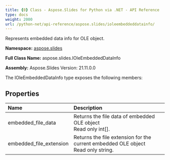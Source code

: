 ```yaml
---
title: {0} Class - Aspose.Slides for Python via .NET - API Reference
type: docs
weight: 2000
url: /python-net/api-reference/aspose.slides/ioleembeddeddatainfo/
---
```


Represents embedded data info for OLE object.

**Namespace:** [aspose.slides](/python-net/api-reference/aspose.slides/)

**Full Class Name:** aspose.slides.IOleEmbeddedDataInfo

**Assembly:**  Aspose.Slides Version: 21.11.0.0

The IOleEmbeddedDataInfo type exposes the following members:
## **Properties**
|**Name**|**Description**|
| :- | :- |
|embedded_file_data|Returns the file data of embedded OLE object<br/>            Read only int[].|
|embedded_file_extension|Returns the file extension for the current embedded OLE object<br/>            Read only string.|
